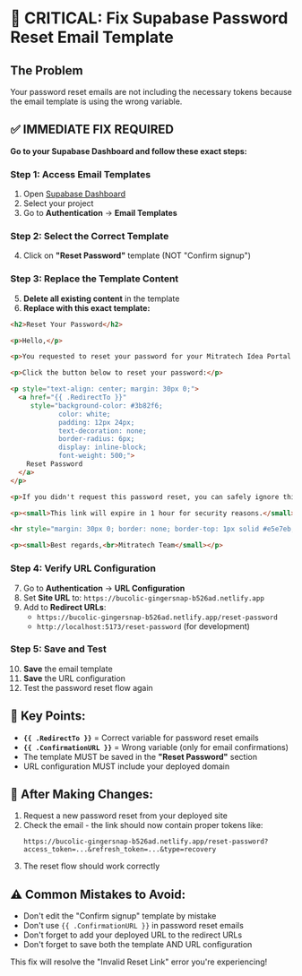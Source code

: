 # 🚨 CRITICAL: Fix Supabase Password Reset Email Template

## The Problem
Your password reset emails are not including the necessary tokens because the email template is using the wrong variable.

## ✅ IMMEDIATE FIX REQUIRED

**Go to your Supabase Dashboard and follow these exact steps:**

### Step 1: Access Email Templates
1. Open [Supabase Dashboard](https://supabase.com/dashboard)
2. Select your project
3. Go to **Authentication** → **Email Templates**

### Step 2: Select the Correct Template
4. Click on **"Reset Password"** template (NOT "Confirm signup")

### Step 3: Replace the Template Content
5. **Delete all existing content** in the template
6. **Replace with this exact template:**

```html
<h2>Reset Your Password</h2>

<p>Hello,</p>

<p>You requested to reset your password for your Mitratech Idea Portal Dashboard account.</p>

<p>Click the button below to reset your password:</p>

<p style="text-align: center; margin: 30px 0;">
  <a href="{{ .RedirectTo }}" 
     style="background-color: #3b82f6; 
            color: white; 
            padding: 12px 24px; 
            text-decoration: none; 
            border-radius: 6px; 
            display: inline-block;
            font-weight: 500;">
    Reset Password
  </a>
</p>

<p>If you didn't request this password reset, you can safely ignore this email.</p>

<p><small>This link will expire in 1 hour for security reasons.</small></p>

<hr style="margin: 30px 0; border: none; border-top: 1px solid #e5e7eb;">

<p><small>Best regards,<br>Mitratech Team</small></p>
```

### Step 4: Verify URL Configuration
7. Go to **Authentication** → **URL Configuration**
8. Set **Site URL** to: `https://bucolic-gingersnap-b526ad.netlify.app`
9. Add to **Redirect URLs**:
   - `https://bucolic-gingersnap-b526ad.netlify.app/reset-password`
   - `http://localhost:5173/reset-password` (for development)

### Step 5: Save and Test
10. **Save** the email template
11. **Save** the URL configuration
12. Test the password reset flow again

## 🔑 Key Points:

- **`{{ .RedirectTo }}`** = Correct variable for password reset emails
- **`{{ .ConfirmationURL }}`** = Wrong variable (only for email confirmations)
- The template MUST be saved in the **"Reset Password"** section
- URL configuration MUST include your deployed domain

## 🧪 After Making Changes:

1. Request a new password reset from your deployed site
2. Check the email - the link should now contain proper tokens like:
   ```
   https://bucolic-gingersnap-b526ad.netlify.app/reset-password?access_token=...&refresh_token=...&type=recovery
   ```
3. The reset flow should work correctly

## ⚠️ Common Mistakes to Avoid:

- Don't edit the "Confirm signup" template by mistake
- Don't use `{{ .ConfirmationURL }}` in password reset emails
- Don't forget to add your deployed URL to the redirect URLs
- Don't forget to save both the template AND URL configuration

This fix will resolve the "Invalid Reset Link" error you're experiencing!